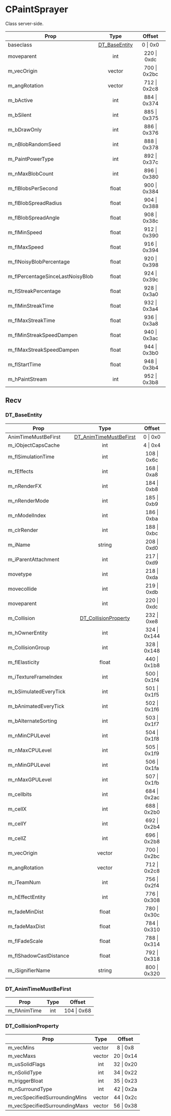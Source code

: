 # CPaintSprayer

Class server-side.

|Prop|Type|Offset|
|---|:-:|:-:|
|baseclass|[DT_BaseEntity](#dt_baseentity)|0 \| 0x0|
|moveparent|int|220 \| 0xdc|
|m_vecOrigin|vector|700 \| 0x2bc|
|m_angRotation|vector|712 \| 0x2c8|
|m_bActive|int|884 \| 0x374|
|m_bSilent|int|885 \| 0x375|
|m_bDrawOnly|int|886 \| 0x376|
|m_nBlobRandomSeed|int|888 \| 0x378|
|m_PaintPowerType|int|892 \| 0x37c|
|m_nMaxBlobCount|int|896 \| 0x380|
|m_flBlobsPerSecond|float|900 \| 0x384|
|m_flBlobSpreadRadius|float|904 \| 0x388|
|m_flBlobSpreadAngle|float|908 \| 0x38c|
|m_flMinSpeed|float|912 \| 0x390|
|m_flMaxSpeed|float|916 \| 0x394|
|m_flNoisyBlobPercentage|float|920 \| 0x398|
|m_flPercentageSinceLastNoisyBlob|float|924 \| 0x39c|
|m_flStreakPercentage|float|928 \| 0x3a0|
|m_flMinStreakTime|float|932 \| 0x3a4|
|m_flMaxStreakTime|float|936 \| 0x3a8|
|m_flMinStreakSpeedDampen|float|940 \| 0x3ac|
|m_flMaxStreakSpeedDampen|float|944 \| 0x3b0|
|m_flStartTime|float|948 \| 0x3b4|
|m_hPaintStream|int|952 \| 0x3b8|

## Recv

### DT_BaseEntity

|Prop|Type|Offset|
|---|:-:|:-:|
|AnimTimeMustBeFirst|[DT_AnimTimeMustBeFirst](#dt_animtimemustbefirst)|0 \| 0x0|
|m_iObjectCapsCache|int|4 \| 0x4|
|m_flSimulationTime|int|108 \| 0x6c|
|m_fEffects|int|168 \| 0xa8|
|m_nRenderFX|int|184 \| 0xb8|
|m_nRenderMode|int|185 \| 0xb9|
|m_nModelIndex|int|186 \| 0xba|
|m_clrRender|int|188 \| 0xbc|
|m_iName|string|208 \| 0xd0|
|m_iParentAttachment|int|217 \| 0xd9|
|movetype|int|218 \| 0xda|
|movecollide|int|219 \| 0xdb|
|moveparent|int|220 \| 0xdc|
|m_Collision|[DT_CollisionProperty](#dt_collisionproperty)|232 \| 0xe8|
|m_hOwnerEntity|int|324 \| 0x144|
|m_CollisionGroup|int|328 \| 0x148|
|m_flElasticity|float|440 \| 0x1b8|
|m_iTextureFrameIndex|int|500 \| 0x1f4|
|m_bSimulatedEveryTick|int|501 \| 0x1f5|
|m_bAnimatedEveryTick|int|502 \| 0x1f6|
|m_bAlternateSorting|int|503 \| 0x1f7|
|m_nMinCPULevel|int|504 \| 0x1f8|
|m_nMaxCPULevel|int|505 \| 0x1f9|
|m_nMinGPULevel|int|506 \| 0x1fa|
|m_nMaxGPULevel|int|507 \| 0x1fb|
|m_cellbits|int|684 \| 0x2ac|
|m_cellX|int|688 \| 0x2b0|
|m_cellY|int|692 \| 0x2b4|
|m_cellZ|int|696 \| 0x2b8|
|m_vecOrigin|vector|700 \| 0x2bc|
|m_angRotation|vector|712 \| 0x2c8|
|m_iTeamNum|int|756 \| 0x2f4|
|m_hEffectEntity|int|776 \| 0x308|
|m_fadeMinDist|float|780 \| 0x30c|
|m_fadeMaxDist|float|784 \| 0x310|
|m_flFadeScale|float|788 \| 0x314|
|m_flShadowCastDistance|float|792 \| 0x318|
|m_iSignifierName|string|800 \| 0x320|

### DT_AnimTimeMustBeFirst

|Prop|Type|Offset|
|---|:-:|:-:|
|m_flAnimTime|int|104 \| 0x68|

### DT_CollisionProperty

|Prop|Type|Offset|
|---|:-:|:-:|
|m_vecMins|vector|8 \| 0x8|
|m_vecMaxs|vector|20 \| 0x14|
|m_usSolidFlags|int|32 \| 0x20|
|m_nSolidType|int|34 \| 0x22|
|m_triggerBloat|int|35 \| 0x23|
|m_nSurroundType|int|42 \| 0x2a|
|m_vecSpecifiedSurroundingMins|vector|44 \| 0x2c|
|m_vecSpecifiedSurroundingMaxs|vector|56 \| 0x38|
